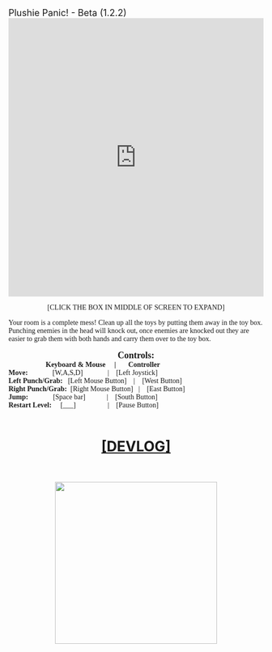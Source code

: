 <div class="separator" style="clear: both; text-align: center;">
  <div style="text-align: left;">
    <span style="font-size: large;">Plushie Panic! - Beta (1.2.2)</span>
  </div>
</div>
<div class="separator" style="clear: both; text-align: center;">
  
  <iframe allowfullscreen="" frameborder="0" height="550" src="https://itch.io/embed-upload/6669817?color=333333" width="100%"><a href="https://tildeasterisk.itch.io/plushie-panic"
      >Play Plushie Panic! on itch.io</a
    ></iframe>
</div>
<p style="text-align: center;"><span style="font-family: &quot;Roboto Mono&quot;;">[CLICK THE BOX IN MIDDLE OF SCREEN TO EXPAND]</span></p><p style="text-align: left;">
  <span style="font-family: &quot;Roboto Mono&quot;;">Your room is a complete mess! Clean up all the toys by putting them away in
    the toy box. Punching enemies in the head will knock out, once enemies are
    knocked out they are easier to grab them with both hands and carry them over
    to the toy box.</span></p>
<!--more-->
<p></p>
<div style="text-align: center;">
  <span style="font-family: &quot;Roboto Mono&quot;; font-size: large;"><b>Controls:</b></span>
</div>
<div>
  <span><span style="font-family: Roboto Mono;"><b>&nbsp;&nbsp; &nbsp;&nbsp;&nbsp; &nbsp;&nbsp;&nbsp; &nbsp;&nbsp;&nbsp;
        &nbsp;&nbsp;&nbsp; &nbsp;&nbsp;Keyboard &amp; Mouse&nbsp;&nbsp;
        &nbsp;&nbsp;|&nbsp;&nbsp; &nbsp;&nbsp; &nbsp;Controller<span>&nbsp;&nbsp; &nbsp;</span></b><br /></span>
  </span>
</div>
<div>
  <span><span style="font-family: Roboto Mono;"><b>Move: &nbsp;&nbsp; &nbsp;&nbsp;&nbsp; &nbsp;&nbsp; &nbsp; &nbsp;</b>[W,A,S,D]<span>&nbsp;&nbsp; &nbsp;</span><span>&nbsp;&nbsp; &nbsp;</span><span>&nbsp;&nbsp;<span>&nbsp; &nbsp; |</span></span><span><span>&nbsp; &nbsp;&nbsp;</span></span>[Left Joystick]</span>
  </span>
</div>
<div>
  <span><span style="font-family: Roboto Mono;"><b>Left Punch/Grab:</b>&nbsp; &nbsp;[Left Mouse Button]<span>&nbsp; &nbsp; |</span><span>&nbsp; &nbsp;&nbsp;</span><span>[West Button]</span></span>
  </span>
</div>
<div>
  <span><span><span><span><span style="font-family: Roboto Mono;"><b>Right Punch/Grab:</b></span><span style="font-family: Roboto Mono;">&nbsp; [Right Mouse Button]<span>&nbsp; &nbsp;|<span>&nbsp; &nbsp; [East Button]</span></span></span></span></span></span>
  </span>
</div>
<div>
  <span><span><span><span><span><span style="font-family: Roboto Mono;"><span><b>Jump:</b><b>&nbsp;</b>&nbsp; &nbsp;&nbsp;&nbsp;
                &nbsp;&nbsp;&nbsp; &nbsp;&nbsp; [Space bar]<span>&nbsp;&nbsp; &nbsp;</span><span>&nbsp;&nbsp; &nbsp;</span><span>&nbsp; &nbsp; |<span>&nbsp; &nbsp; [South Button]</span></span></span></span></span></span></span></span>
  </span>
</div>
<div>
  <span><span><span><span><span style="font-family: Roboto Mono;"><span><span><span><span><span><b>Restart Level:</b><span>&nbsp;&nbsp; &nbsp;</span>&nbsp;[___]<span>&nbsp;&nbsp; &nbsp;</span><span>&nbsp;&nbsp; &nbsp;</span><span>&nbsp;&nbsp; &nbsp;</span><span>&nbsp;&nbsp; &nbsp;</span><span>&nbsp; |<span>&nbsp; &nbsp; [Pause Button]</span></span></span></span></span></span></span></span></span></span></span></span>
</div>
<div><br /></div>
<div class="separator" style="clear: both; text-align: center;">
  <h1>
    <a href="https://www.tildeasterisk.com/2021/01/toy-rumble-early-demo.html">[DEVLOG]</a>
  </h1>
  <!--<div style="text-align: left;">
    Plushie Panic! is a project that I worked on for a few months in mid 2020
    along with two other developers. Initially the project was intended to be a
    multiplayer brawler, code named Toy Rumble. Making use of the&nbsp;<u
      >Active Ragdoll System by Tilde Asterisk</u
    >&nbsp;results in a fun, dynamic and more interactive-feeling gameplay. The
    multiplayer development was halted, and I decided to make a single player
    demo in order to demonstrate the concept and the stage in the development
    process.
  </div>-->
  <div style="text-align: left;"><br /></div>
  <div style="text-align: left;"><br /></div>
</div>
<div class="separator" style="clear: both; text-align: center;">
  <a href="https://blogger.googleusercontent.com/img/b/R29vZ2xl/AVvXsEhEpPTapJyScGGx1Pmcms_-ywoUor3D_fJpsVLjlLZ3ACSgyOA3WXLmLBTP_wg_kppxoXpIME6psT1Bc0nut4vM0yQl9Ngm48-6D1uHV7RH-GV-Zl7BsruvQkrPq4p6VnvOu-IDFWLaNjt720nICqUq6uXYFEt-wx-6YA89vVYruNFEY_Fxl_OWEtQMug/s1024/DALL%C2%B7E%202022-10-16%2020.56.46%20-%203d%20render%20of%20plushie%20toys%20fighting%20in%20an%20arena.png" style="margin-left: 1em; margin-right: 1em;"><img border="0" data-original-height="1024" data-original-width="1024" height="320" src="https://blogger.googleusercontent.com/img/b/R29vZ2xl/AVvXsEhEpPTapJyScGGx1Pmcms_-ywoUor3D_fJpsVLjlLZ3ACSgyOA3WXLmLBTP_wg_kppxoXpIME6psT1Bc0nut4vM0yQl9Ngm48-6D1uHV7RH-GV-Zl7BsruvQkrPq4p6VnvOu-IDFWLaNjt720nICqUq6uXYFEt-wx-6YA89vVYruNFEY_Fxl_OWEtQMug/s320/DALL%C2%B7E%202022-10-16%2020.56.46%20-%203d%20render%20of%20plushie%20toys%20fighting%20in%20an%20arena.png" width="320" /></a>
</div>
<div class="separator" style="clear: both; text-align: center;"><br /></div>
<br />
<div><br /></div>
